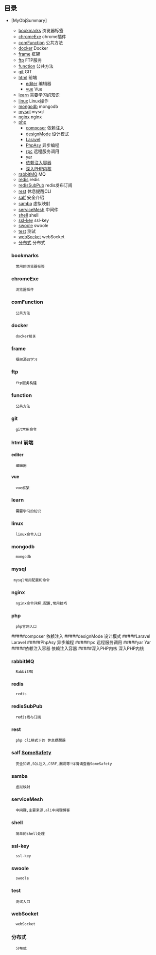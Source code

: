 ## 目录
- [MyObjSummary]
  - [bookmarks](#bookmarks) 浏览器标签
  - [chromeExe](#chromeExe) chrome插件
  - [comFunction](#comFunction) 公共方法
  - [docker](#docker)       Docker
  - [frame](#frame) 		 框架
  - [ftp](#ftp) 		     FTP服务
  - [function](#function)  公共方法
  - [git](#git) 		     GIT
  - [html](#html)           前端
    - [editer](#editer)      编辑器
    - [vue](#vue)      Vue
  - [learn](#learn)         需要学习的知识  
  - [linux](http://man.linuxde.net) 				Linux操作
  - [mongodb](#mongodb)     mongodb 
  - [mysql](#mysql)     mysql 
  - [nginx](#nginx)     nginx 
  - [php](http://php.net)
    - [composer](#composer) 依赖注入  
    - [designMode](#designMode) 设计模式  
    - [Laravel](#Laravel)  
    - [PhpAsy](#PhpAsy) 异步编程  
    - [rpc](#rpc) 远程服务调用  
    - [yar](#yar) 
    - [依赖注入容器](#依赖注入容器)  
    - [深入PHP内核](#深入PHP内核)  
  - [rabbitMQ](#RabbitMQ)					MQ 
  - [redis](#redis)					redis  
  - [redisSubPub](#redisSubPub)		redis发布订阅  
  - [rest](#rest)					休息提醒CLI
  - [salf](#salf)					安全介绍
  - [samba](#samba)				虚拟映射 
  - [serviceMesh](#serviceMesh)   中间件
  - [shell](#shell)   shell
  - [ssl-key](#ssl-key)   ssl-key
  - [swoole](#swool)   swoole
  - [test](#test)   测试
  - [webSocket](#webSocket)   webSocket
  - [分布式](#分布式)   分布式 

   ### bookmarks
        常用的浏览器标签
   ### chromeExe
        浏览器插件     
   ### comFunction
        公共方法     
   ### docker
        docker相关
   ### frame
        框架源码学习
   ### ftp
        ftp服务构建     
   ### function
        公共方法          
   ### git
        git常用命令     
   ### html 前端
   #### editer 
        编辑器    
   #### vue 
        vue框架        
   ### learn
        需要学习的知识    
   ### linux
        linux命令入口      
   ### mongodb
        mongodb    
   ### mysql
       mysql常用配置和命令      
   ### nginx
        nginx命令详解,配置,常用技巧      
   ### php
        php官网入口 
     #####composer 依赖注入
     #####designMode 设计模式
     #####Laravel Laravel
     #####PhpAsy 异步编程
     #####rpc 远程服务调用
     #####yar Yar
     #####依赖注入容器 依赖注入容器
     #####深入PHP内核 深入PHP内核
   ### rabbitMQ
        RabbitMQ     
   ### redis
        redis      
   ### redisSubPub
        redis发布订阅      
   ### rest
        php cli模式下的 休息提醒器      
   ### salf   [SomeSafety](https://github.com/sdfjklmin/SomeSafety)
        安全知识,SQL注入,CSRF,漏洞等!详情请查看SomeSafety
   ### samba
        虚拟映射      
   ### serviceMesh
        中间键,主要来源,ali中间键博客      
   ### shell
        简单的shell处理      
   ### ssl-key
        ssl-key      
   ### swoole
        swoole      
   ### test
        测试入口      
   ### webSocket
        webSocket 
   ### 分布式
        分布式                                                                                                                                                